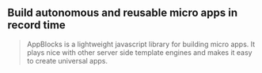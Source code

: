 ## Build autonomous and reusable micro apps in record time

> AppBlocks is a lightweight javascript library for building micro apps. It plays nice with other server side
template engines and makes it easy to create universal apps.